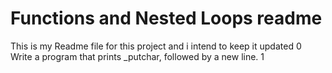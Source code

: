 # Functions and Nested Loops readme

This is my Readme file for this project and i intend to keep it updated
0   Write a program that prints \_putchar, followed by a new line.
1   